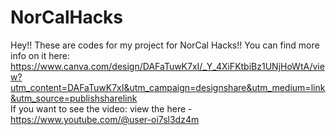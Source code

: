 # NorCalHacks
Hey!!
These are codes for my project for NorCal Hacks!!
You can find more info on it here: 
https://www.canva.com/design/DAFaTuwK7xI/_Y_4XiFKtbiBz1UNjHoWtA/view?utm_content=DAFaTuwK7xI&utm_campaign=designshare&utm_medium=link&utm_source=publishsharelink
</br> If you want to see the video: view the here - https://www.youtube.com/@user-oi7sl3dz4m 
